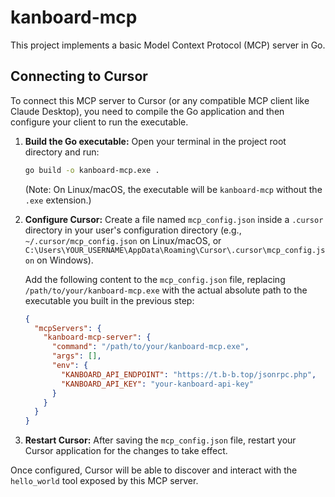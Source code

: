 # kanboard-mcp

This project implements a basic Model Context Protocol (MCP) server in Go.

## Connecting to Cursor

To connect this MCP server to Cursor (or any compatible MCP client like Claude Desktop), you need to compile the Go application and then configure your client to run the executable.

1.  **Build the Go executable:**
    Open your terminal in the project root directory and run:
    ```bash
    go build -o kanboard-mcp.exe .
    ```
    (Note: On Linux/macOS, the executable will be `kanboard-mcp` without the `.exe` extension.)

2.  **Configure Cursor:**
    Create a file named `mcp_config.json` inside a `.cursor` directory in your user's configuration directory (e.g., `~/.cursor/mcp_config.json` on Linux/macOS, or `C:\Users\YOUR_USERNAME\AppData\Roaming\Cursor\.cursor\mcp_config.json` on Windows).

    Add the following content to the `mcp_config.json` file, replacing `/path/to/your/kanboard-mcp.exe` with the actual absolute path to the executable you built in the previous step:

    ```json
    {
      "mcpServers": {
        "kanboard-mcp-server": {
          "command": "/path/to/your/kanboard-mcp.exe",
          "args": [],
          "env": {
            "KANBOARD_API_ENDPOINT": "https://t.b-b.top/jsonrpc.php",
            "KANBOARD_API_KEY": "your-kanboard-api-key"
          }
        }
      }
    }
    ```

3.  **Restart Cursor:**
    After saving the `mcp_config.json` file, restart your Cursor application for the changes to take effect.

Once configured, Cursor will be able to discover and interact with the `hello_world` tool exposed by this MCP server.

